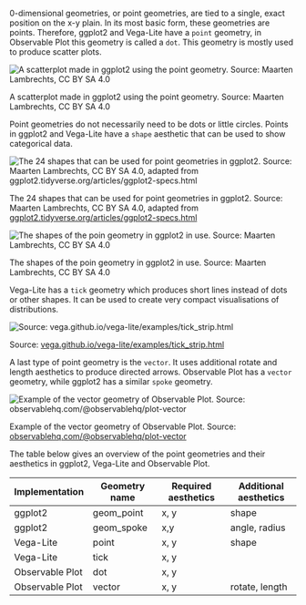 0-dimensional geometries, or point geometries, are tied to a single, exact position on the x-y plain. In its most basic form, these geometries are points. Therefore, ggplot2 and Vega-Lite have a `point` geometry, in Observable Plot this geometry is called a `dot`. This geometry is mostly used to produce scatter plots.

![A scatterplot made in ggplot2 using the point geometry. Source: Maarten Lambrechts, CC BY SA 4.0](Introduction%20and%20the%20origins%20of%20the%20Grammar%20of%20Gra%20750f4e73349846d4910a836da171d66d/scatterplot-cars.png)

A scatterplot made in ggplot2 using the point geometry. Source: Maarten Lambrechts, CC BY SA 4.0

Point geometries do not necessarily need to be dots or little circles. Points in ggplot2 and Vega-Lite have a `shape` aesthetic that can be used to show categorical data.

![The 24 shapes that can be used for point geometries in ggplot2. Source: Maarten Lambrechts, CC BY SA 4.0, adapted from [ggplot2.tidyverse.org/articles/ggplot2-specs.html](https://ggplot2.tidyverse.org/articles/ggplot2-specs.html)](Geometric%20objects%20in%20detail%20bd1876bee7c94755a7803c7578a39cd9/ggplot2-shapes.png)

The 24 shapes that can be used for point geometries in ggplot2. Source: Maarten Lambrechts, CC BY SA 4.0, adapted from [ggplot2.tidyverse.org/articles/ggplot2-specs.html](https://ggplot2.tidyverse.org/articles/ggplot2-specs.html)

![The shapes of the poin geometry in ggplot2 in use. Source: Maarten Lambrechts, CC BY SA 4.0](Building%20blocks%20of%20the%20Grammar%20of%20Graphics%202aa612131ff246cf95f99d6c95fcbe4e/ggplot-shape.png)

The shapes of the poin geometry in ggplot2 in use. Source: Maarten Lambrechts, CC BY SA 4.0

Vega-Lite has a `tick` geometry which produces short lines instead of dots or other shapes. It can be used to create very compact visualisations of distributions.

![Source: [vega.github.io/vega-lite/examples/tick_strip.html](https://vega.github.io/vega-lite/examples/tick_strip.html)](Geometric%20objects%20in%20detail%20bd1876bee7c94755a7803c7578a39cd9/vega-lite-ticks.png)

Source: [vega.github.io/vega-lite/examples/tick_strip.html](https://vega.github.io/vega-lite/examples/tick_strip.html)

A last type of point geometry is the `vector`. It uses additional rotate and length aesthetics to produce directed arrows. Observable Plot has a `vector` geometry, while ggplot2 has a similar `spoke` geometry.

![Example of the vector geometry of Observable Plot. Source: [observablehq.com/@observablehq/plot-vector](https://observablehq.com/@observablehq/plot-vector)](Geometric%20objects%20in%20detail%20bd1876bee7c94755a7803c7578a39cd9/observable-vector.png)

Example of the vector geometry of Observable Plot. Source: [observablehq.com/@observablehq/plot-vector](https://observablehq.com/@observablehq/plot-vector)

The table below gives an overview of the point geometries and their aesthetics in ggplot2, Vega-Lite and Observable Plot.

| Implementation | Geometry name | Required aesthetics | Additional aesthetics |
| --- | --- | --- | --- |
| ggplot2 | geom_point | x, y | shape |
| ggplot2 | geom_spoke | x,y | angle, radius |
| Vega-Lite | point | x, y | shape |
| Vega-Lite | tick | x, y |  |
| Observable Plot | dot | x, y |  |
| Observable Plot | vector | x, y | rotate, length |